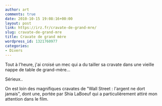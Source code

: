 ```yaml
---
author: art
comments: true
date: 2010-10-15 19:08:16+00:00
layout: post
link: https://irz.fr/cravate-de-grand-mre/
slug: cravate-de-grand-mre
title: Cravate de grand mère
wordpress_id: 1321760977
categories:
- Divers
---
```


Tout à l'heure, j'ai croisé un mec qui a du tailler sa cravate dans une vieille nappe de table de grand-mère…





Sérieux..





On est loin des magnifiques cravates de "Wall Street : l'argent ne dort jamais", dont une, portée par Shia LaBoeuf qui a particulièrement attiré mon attention dans le film.
